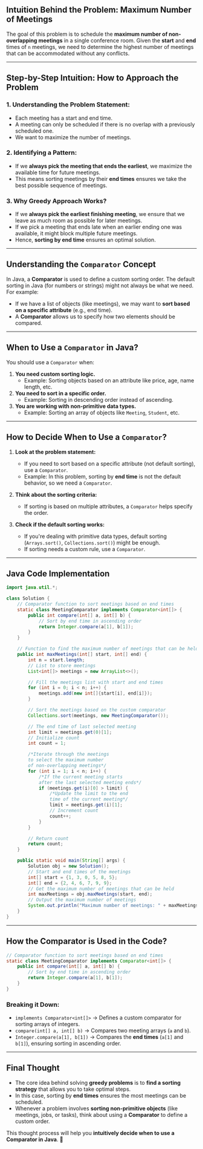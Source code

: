 ## **Intuition Behind the Problem: Maximum Number of Meetings**
The goal of this problem is to schedule the **maximum number of non-overlapping meetings** in a single conference room. Given the **start** and **end** times of `n` meetings, we need to determine the highest number of meetings that can be accommodated without any conflicts.

---

## **Step-by-Step Intuition: How to Approach the Problem**
### 1. **Understanding the Problem Statement:**
- Each meeting has a start and end time.
- A meeting can only be scheduled if there is no overlap with a previously scheduled one.
- We want to maximize the number of meetings.

### 2. **Identifying a Pattern:**
- If we **always pick the meeting that ends the earliest**, we maximize the available time for future meetings.
- This means sorting meetings by their **end times** ensures we take the best possible sequence of meetings.

### 3. **Why Greedy Approach Works?**
- If we **always pick the earliest finishing meeting**, we ensure that we leave as much room as possible for later meetings.
- If we pick a meeting that ends late when an earlier ending one was available, it might block multiple future meetings.
- Hence, **sorting by end time** ensures an optimal solution.

---

## **Understanding the `Comparator` Concept**
In Java, a **Comparator** is used to define a custom sorting order. The default sorting in Java (for numbers or strings) might not always be what we need. For example:
- If we have a list of objects (like meetings), we may want to **sort based on a specific attribute** (e.g., end time).
- A **Comparator** allows us to specify how two elements should be compared.

---

## **When to Use a `Comparator` in Java?**
You should use a `Comparator` when:
1. **You need custom sorting logic.**
   - Example: Sorting objects based on an attribute like price, age, name length, etc.
2. **You need to sort in a specific order.**
   - Example: Sorting in descending order instead of ascending.
3. **You are working with non-primitive data types.**
   - Example: Sorting an array of objects like `Meeting`, `Student`, etc.

---

## **How to Decide When to Use a `Comparator`?**
1. **Look at the problem statement:**
   - If you need to sort based on a specific attribute (not default sorting), use a `Comparator`.
   - Example: In this problem, sorting by **end time** is not the default behavior, so we need a `Comparator`.

2. **Think about the sorting criteria:**
   - If sorting is based on multiple attributes, a `Comparator` helps specify the order.

3. **Check if the default sorting works:**
   - If you're dealing with primitive data types, default sorting (`Arrays.sort()`, `Collections.sort()`) might be enough.
   - If sorting needs a custom rule, use a `Comparator`.

---

## **Java Code Implementation**
```java
import java.util.*;

class Solution {
    // Comparator function to sort meetings based on end times
    static class MeetingComparator implements Comparator<int[]> {
        public int compare(int[] a, int[] b) {
            // Sort by end time in ascending order
            return Integer.compare(a[1], b[1]);
        }
    }

    // Function to find the maximum number of meetings that can be held
    public int maxMeetings(int[] start, int[] end) {
        int n = start.length;
        // List to store meetings
        List<int[]> meetings = new ArrayList<>();

        // Fill the meetings list with start and end times
        for (int i = 0; i < n; i++) {
            meetings.add(new int[]{start[i], end[i]});
        }

        // Sort the meetings based on the custom comparator
        Collections.sort(meetings, new MeetingComparator());

        // The end time of last selected meeting
        int limit = meetings.get(0)[1];
        // Initialize count
        int count = 1;

        /*Iterate through the meetings
        to select the maximum number
        of non-overlapping meetings*/
        for (int i = 1; i < n; i++) {
            /*If the current meeting starts
            after the last selected meeting ends*/
            if (meetings.get(i)[0] > limit) {
                /*Update the limit to the end
                time of the current meeting*/
                limit = meetings.get(i)[1];
                // Increment count
                count++;
            }
        }

        // Return count
        return count;
    }

    public static void main(String[] args) {
        Solution obj = new Solution();
        // Start and end times of the meetings
        int[] start = {1, 3, 0, 5, 8, 5};
        int[] end = {2, 4, 6, 7, 9, 9};
        // Get the maximum number of meetings that can be held
        int maxMeetings = obj.maxMeetings(start, end);
        // Output the maximum number of meetings
        System.out.println("Maximum number of meetings: " + maxMeetings);
    }
}
```

---

## **How the Comparator is Used in the Code?**
```java
// Comparator function to sort meetings based on end times
static class MeetingComparator implements Comparator<int[]> {
    public int compare(int[] a, int[] b) {
        // Sort by end time in ascending order
        return Integer.compare(a[1], b[1]);
    }
}
```
### **Breaking it Down:**
- `implements Comparator<int[]>` → Defines a custom comparator for sorting arrays of integers.
- `compare(int[] a, int[] b)` → Compares two meeting arrays (`a` and `b`).
- `Integer.compare(a[1], b[1])` → Compares the **end times** (`a[1]` and `b[1]`), ensuring sorting in ascending order.

---

## **Final Thought**
- The core idea behind solving **greedy problems** is to **find a sorting strategy** that allows you to take optimal steps.
- In this case, sorting by **end times** ensures the most meetings can be scheduled.
- Whenever a problem involves **sorting non-primitive objects** (like meetings, jobs, or tasks), think about using a **Comparator** to define a custom order.

This thought process will help you **intuitively decide when to use a Comparator in Java**. 🚀
